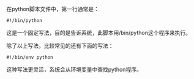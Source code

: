  在python脚本文件中，第一行通常是：
 ```
 #!/bin/python
 ```
 这是一个固定写法，目的是告诉系统，此脚本用/bin/python这个程序来执行。
 
 除了以上写法，比较常见的还有下面的写法：
 ```
 #!/bin/env python
 ```
 这种写法更灵活，系统会从环境变量中查找python程序。
